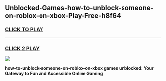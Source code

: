 
## Unblocked-Games-how-to-unblock-someone-on-roblox-on-xbox-Play-Free-h8f64
<h3>
<a href="https://premium76.site?title=how-to-unblock-someone-on-roblox-on-xbox&ref=10A">CLICK TO PLAY</a></h3>
<hr>

<h3>
<a href="https://premium76.site?title=how-to-unblock-someone-on-roblox-on-xbox&ref=10A">CLICK 2 PLAY</a>
  
</h3>

<a href="https://premium76.site?title=how-to-unblock-someone-on-roblox-on-xbox&ref=10A"><img src="https://clearcache.store/games.png"></a>


**how-to-unblock-someone-on-roblox-on-xbox games unblocked: Your Gateway to Fun and Accessible Online Gaming**
